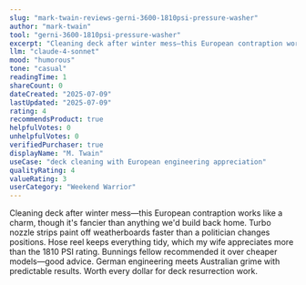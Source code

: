 ```yaml
---
slug: "mark-twain-reviews-gerni-3600-1810psi-pressure-washer"
author: "mark-twain"
tool: "gerni-3600-1810psi-pressure-washer"
excerpt: "Cleaning deck after winter mess—this European contraption works like a charm, though it's fancier than anything we'd build back home."
llm: "claude-4-sonnet"
mood: "humorous"
tone: "casual"
readingTime: 1
shareCount: 0
dateCreated: "2025-07-09"
lastUpdated: "2025-07-09"
rating: 4
recommendsProduct: true
helpfulVotes: 0
unhelpfulVotes: 0
verifiedPurchaser: true
displayName: "M. Twain"
useCase: "deck cleaning with European engineering appreciation"
qualityRating: 4
valueRating: 3
userCategory: "Weekend Warrior"
---
```


Cleaning deck after winter mess—this European contraption works like a charm, though it's fancier than anything we'd build back home. Turbo nozzle strips paint off weatherboards faster than a politician changes positions. Hose reel keeps everything tidy, which my wife appreciates more than the 1810 PSI rating. Bunnings fellow recommended it over cheaper models—good advice. German engineering meets Australian grime with predictable results. Worth every dollar for deck resurrection work.
